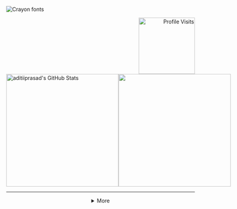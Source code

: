 <p>
 <img src="https://see.fontimg.com/api/rf5/xJyV/NWZkYzVmZWZiNjk4NDcyYzk3NWEzZTYwM2EzOGYxYzYudHRm/aG9sYSAhIEkgYW0gQWRpdGkgLCBXZWxjb21lIHRvIG15IHRlY2ggY29ybmVyIA/dk-cool-crayon.png?r=fs&h=49&w=1650&fg=DF97C2&bg=FFFFFF&tb=1&s=30" alt="Crayon fonts">
</p>

<div  align="right">

<img src="https://komarev.com/ghpvc/?username=aditiiprasad&color=941295&label=Profile+Visits" alt="Profile Visits" width="150"/>
</div>

   <div style="display: flex; justify-content: space-between;">
  <img src="https://github-readme-stats.vercel.app/api/top-langs/?username=aditiiprasad&theme=radical&show_icons=true&hide_border=true&layout=compact" alt="aditiiprasad's GitHub Stats" width="300" />
  
  <img src="https://github-readme-streak-stats.herokuapp.com/?user=aditiiprasad&theme=radical&hide_border=true" width="300" />
</div>


<hr>

<details align="left">
<summary align="center">More</summary>
<img src="https://see.fontimg.com/api/rf5/ddll/NTEyMGI0OTA5NTQ0NDk0YWJhNTkxYTAyYmZiMmVlOWYudHRm/QWJvdXQgbWU6/dk-crayon-crumble.png?r=fs&h=31&w=1650&fg=E982C0&bg=FFFFFF&tb=1&s=24" alt="Chalkboard fonts">

```
Name: Aditi
From: Gurgaon, Haryana, India
Education: Pursuing B.Tech in Computer Science and Engineering from BIT Mesra,
           2nd Year
           coding my way through... or at least passing finals!

Interested in Dev stuff and playing with legos – both involve building cool things!
```

<img src="https://see.fontimg.com/api/rf5/ddll/NTEyMGI0OTA5NTQ0NDk0YWJhNTkxYTAyYmZiMmVlOWYudHRm/VGhpbmcgSSBrbm93IDo/dk-crayon-crumble.png?r=fs&h=31&w=1650&fg=E982C0&bg=FFFFFF&tb=1&s=19" alt="Chalkboard fonts">

<h5>Languages</h5>
<img src="https://skillicons.dev/icons?i=java,c,javascript,python" width="200" />
<h5>Technologies/Frameworks:</h5>
<img src="https://skillicons.dev/icons?i=html,css,bootstrap,react,angular,nodejs,express,mongodb,mysql,git,github,vscode,idea" width="600" />


 


<img src="https://see.fontimg.com/api/rf5/ddll/NTEyMGI0OTA5NTQ0NDk0YWJhNTkxYTAyYmZiMmVlOWYudHRm/Q29kaW5nIFByb2ZpbGVzIDo/dk-crayon-crumble.png?r=fs&h=31&w=1650&fg=E982C0&bg=FFFFFF&tb=1&s=19" alt="Chalkboard fonts">
<p>
 
 <a href="https://leetcode.com/u/aditiiprasad/">
  <img src="https://upload.wikimedia.org/wikipedia/commons/8/8e/LeetCode_Logo_1.png?20190719232508" alt="leetcode" height="50" >
</a>

<a href="https://www.hackerrank.com/profile/aditiiprasad">
  <img src="https://upload.wikimedia.org/wikipedia/commons/thumb/4/40/HackerRank_Icon-1000px.png/900px-HackerRank_Icon-1000px.png" alt="hackerrank" height="50" >
</a>
</p>

<!-- <p>
 
 <a href="https://leetcode.com/u/aditiiprasad/">
  <img src="https://upload.wikimedia.org/wikipedia/commons/8/8e/LeetCode_Logo_1.png?20190719232508" alt="leetcode" height="50" >
</a>

<a href="https://www.hackerrank.com/profile/aditiiprasad">
  <img src="https://upload.wikimedia.org/wikipedia/commons/thumb/4/40/HackerRank_Icon-1000px.png/900px-HackerRank_Icon-1000px.png" alt="hackerrank" height="50" >
</a>
 
 <a href="https://codeforces.com/profile/aditiiprasad">
  <img src="https://cdn.iconscout.com/icon/free/png-512/free-code-forces-3521352-2944796.png?f=webp&w=512" alt="codeforces" height="50" >
</a>
 
 <a href="https://www.geeksforgeeks.org/user/aditiiprasad/">
  <img src="https://repository-images.githubusercontent.com/389729275/371ba38b-8a03-4bff-916c-c3fa5396ceda" alt="geeksforgeeks" height="50" >
</a>
 
 <a href="https://www.interviewbit.com/profile/9adcfy_g8p/">
  <img src="https://images.crunchbase.com/image/upload/c_pad,h_170,w_170,f_auto,b_white,q_auto:eco,dpr_2/v1436904172/ogamz6kykgz4kdz25ztl.png" alt="interviewbit" height="50" >
</a>

 <a href="https://www.codechef.com/users/aditiiprasad">
  <img src="https://images.crunchbase.com/image/upload/c_pad,h_170,w_170,f_auto,b_white,q_auto:eco,dpr_2/zruiknbedz8yqafxbazb" alt="codechef" height="50" >
</a>
</p> -->

<img src="https://see.fontimg.com/api/rf5/ddll/NTEyMGI0OTA5NTQ0NDk0YWJhNTkxYTAyYmZiMmVlOWYudHRm/U29jaWFscyA6/dk-crayon-crumble.png?r=fs&h=31&w=1650&fg=E982C0&bg=FFFFFF&tb=1&s=19" alt="Chalkboard fonts">
<p>

[![Instagram](https://img.shields.io/badge/Instagram-%23E4405F.svg?logo=Instagram&logoColor=white)](https://instagram.com/aditiiprasad) [![LinkedIn](https://img.shields.io/badge/LinkedIn-%230077B5.svg?logo=linkedin&logoColor=white)](https://linkedin.com/in/aditiiprasad) [![X](https://img.shields.io/badge/X-black.svg?logo=X&logoColor=white)](https://x.com/aditiiprasad) [![Discord](https://img.shields.io/badge/Discord-%237289DA.svg?logo=discord&logoColor=white)](https://discord.gg/aditiiprasad)

 
</p>



<p align="center">
<a>Or,You can mail me here <a href="mailto:aditi03prasad@gmail.com">aditi03prasad@gmail.com</a>
</p>


<!-- <br>
<a href="https://git.io/typing-svg"><img src="https://readme-typing-svg.demolab.com?font=Libre+Baskerville&size=25&pause=1000&color=3f0785&random=false&width=435&lines=Thank+you+for+visiting+my+profile+" alt="Typing SVG" /></a>
</div>
<p align="center">
  <img src="https://capsule-render.vercel.app/api?type=waving&height=100&color=0:c40c96,100:060dc9&textBg=false&fontColor=0c0a8a&animation=fadeIn&fontSize=50&descAlignY=16&descAlign=0&fontAlign=48&reversal=false&section=footer"/>
</p> -->



</details>

